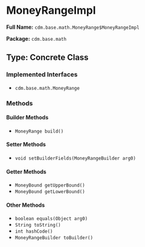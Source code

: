 # MoneyRangeImpl

**Full Name:** `cdm.base.math.MoneyRange$MoneyRangeImpl`

**Package:** `cdm.base.math`

## Type: Concrete Class

### Implemented Interfaces

- `cdm.base.math.MoneyRange`

### Methods

#### Builder Methods

- `MoneyRange build()`

#### Setter Methods

- `void setBuilderFields(MoneyRangeBuilder arg0)`

#### Getter Methods

- `MoneyBound getUpperBound()`
- `MoneyBound getLowerBound()`

#### Other Methods

- `boolean equals(Object arg0)`
- `String toString()`
- `int hashCode()`
- `MoneyRangeBuilder toBuilder()`


